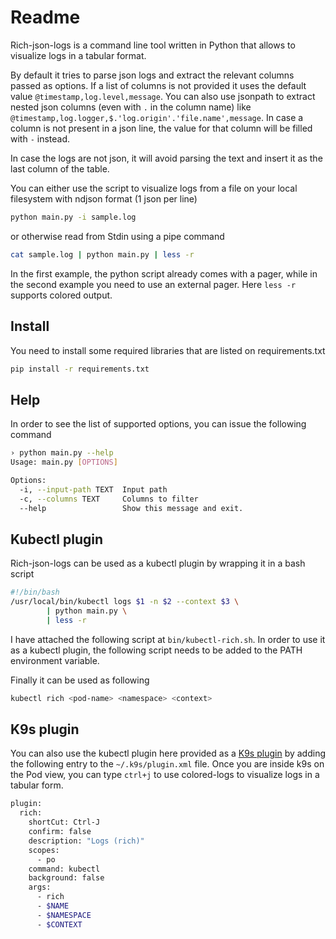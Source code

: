 # Readme

Rich-json-logs is a command line tool written in Python that allows to visualize logs in a tabular format. 

By default it tries to parse json logs and extract the relevant columns passed as options. If a list of columns is not provided it uses the default value `@timestamp,log.level,message`. You can also use jsonpath to extract nested json columns (even with `.` in the column name) like `@timestamp,log.logger,$.'log.origin'.'file.name',message`. In case a column is not present in a json line, the value for that column will be filled with `-` instead.

In case the logs are not json, it will avoid parsing the text and insert it as the last column of the table.

You can either use the script to visualize logs from a file on your local filesystem with ndjson format (1 json per line)

```bash
python main.py -i sample.log
```

 or otherwise read from Stdin using a pipe command

```bash
cat sample.log | python main.py | less -r
```

In the first example, the python script already comes with a pager, while in the second example you need to use an external pager. Here `less -r` supports colored output.

## Install
You need to install some required libraries that are listed on requirements.txt

```bash
pip install -r requirements.txt
```

## Help
In order to see the list of supported options, you can issue the following command

```bash
› python main.py --help                          
Usage: main.py [OPTIONS]

Options:
  -i, --input-path TEXT  Input path
  -c, --columns TEXT     Columns to filter
  --help                 Show this message and exit.
```

## Kubectl plugin
Rich-json-logs
can be used as a kubectl plugin by wrapping it in a bash script

```bash
#!/bin/bash
/usr/local/bin/kubectl logs $1 -n $2 --context $3 \
        | python main.py \
        | less -r
```

I have attached the following script at `bin/kubectl-rich.sh`. In order to use it as a kubectl plugin, the following script needs to be added to the PATH environment variable.

Finally it can be used as following

```bash
kubectl rich <pod-name> <namespace> <context>
```

## K9s plugin
You can also use the kubectl plugin here provided as a [K9s plugin](https://k9scli.io/topics/plugins/) by adding the following entry to the `~/.k9s/plugin.xml` file. Once you are inside k9s on the Pod view, you can type `ctrl+j` to use colored-logs to visualize logs in a tabular form. 

```bash
plugin:
  rich:
    shortCut: Ctrl-J
    confirm: false
    description: "Logs (rich)"
    scopes:
      - po
    command: kubectl
    background: false
    args:
      - rich
      - $NAME
      - $NAMESPACE
      - $CONTEXT
```
